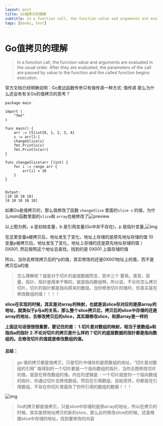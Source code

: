 ```yaml
---
layout: post
title: Go值拷贝的理解
subtitle: In a function call, the function value and arguments are evaluated in  the usual order. After they are evaluated, the parameters of the call are passed by value to the function and the called function begins execution.
tags: [books, test]
---
```

# Go值拷贝的理解



> In a function call, the function value and arguments are evaluated in the usual order. After they are evaluated, the parameters of the call are passed by value to the function and the called function begins execution.

官方文档已经明确说明：Go里边函数传参只有值传递一种方式: 值传递
那么为什么还会有有关Go的值拷贝的思考？

```
package main

import (
    "fmt"
)

func main() {
    arr := [5]int{0, 1, 2, 3, 4}
    s := arr[1:]
    changeSlice(s)
    fmt.Println(s)
    fmt.Println(arr)
}

func changeSlice(arr []int) {
    for i := range arr {
        arr[i] = 10
    }
}


Output:
[10 10 10 10]
[0 10 10 10 10]
```

如果Go是值拷贝的，那么我修改了函数 `changeSlice` 里面的`slice s` 的值，为什么main函数里面的`slice`和 `array`也被修改了![preview](https://segmentfault.com/img/remote/1460000020086648?w=1256&h=946/view)

以上图为例，a 是初始变量，b 是引用变量(Go中并不存在)，p 是指针变量,![img](https://segmentfault.com/img/remote/1460000020086649?w=896&h=498)

在这里变量a被拷贝后，地址发生了变化，地址上存储的是原先地址存储的值 10 变量p被拷贝后，地址发生了变化，地址上存储的还是原先地址存储的值 ）0X001, 然后按照这个地址去查找，找到的是 0X001 上面存储的值

所以，当你去修改拷贝后的*p的值，其实修改的还是0X001地址上的值，而不是 拷贝后a的值

> 怎么理解呢？就是对于切片的底层数据而言，其中三个 要素。类型，容量，指针，指针是用来干嘛的，就是指向数组啊，所以说，不论你怎么拷贝切片，切片的指针都是指向原来的数组，当你修改切片的值时，你其实是在修改数组的值！！！！

**slice在实现的时候，其实是对array的映射，也就是说slice存对应的是原array的地址，就类似于p与a的关系，那么整个slice拷贝后，拷贝后的slice中存储的还是array的地址，去修改拷贝后的slice，其实跟修改slice，和原array是一样的**

**上面这句话很很很重要，要记住的是：	1.切片是对数组的映射，相当于是数组a和指向a的指针	2.不论对切片的拷贝是什么样的？切片的底层数据的指针都是指向数组的。去修改切片的值就是修改数组的值。**





#### 总结：

> go 值的拷贝都是值拷贝，只是切片中储存的是原数组的地址，“切片是对数组的引用” 每得到的一个切片都是一个指向数组的指针，当你企图修改切片的值，就是在修改数组的值。内在的逻辑是：一个切片就是你一个指向数组的指针，你通过切片去修改数组，然后在引用数组，自始至终，你都是在引用数组，不存在你切片里面存了你所引用的数组的数据！！！

![img](https://segmentfault.com/img/remote/1460000020086649?w=896&h=498)

> Go的拷贝都是值拷贝，只是slice中存储的是原array的地址，所以在拷贝的时候，其实是把地址拷贝的新的slice，那么此时修改slice的时候，还是根据slice中存储的地址，找到要修改的内容


